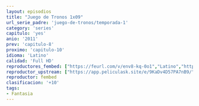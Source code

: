 ```yaml
---
layout: episodios
title: "Juego de Tronos 1x09"
url_serie_padre: 'juego-de-tronos/temporada-1'
category: 'series'
capitulo: 'yes'
anio: '2011'
prev: 'capitulo-8'
proximo: 'capitulo-10'
idioma: 'Latino'
calidad: 'Full HD'
reproductores_fembed: ["https://feurl.com/v/env8-kq-0o1","Latino","https://feurl.com/v/xdqd6c53jz8214p","Latino","https://feurl.com/v/r8126sejx4d3pj7/","Latino"]
reproductor_upstream: ["https://app.peliculask.site/e/9KaDv4D57PA7nB9/","Latino"]
reproductor: fembed
clasificacion: '+10'
tags:
- Fantasia
---
```












